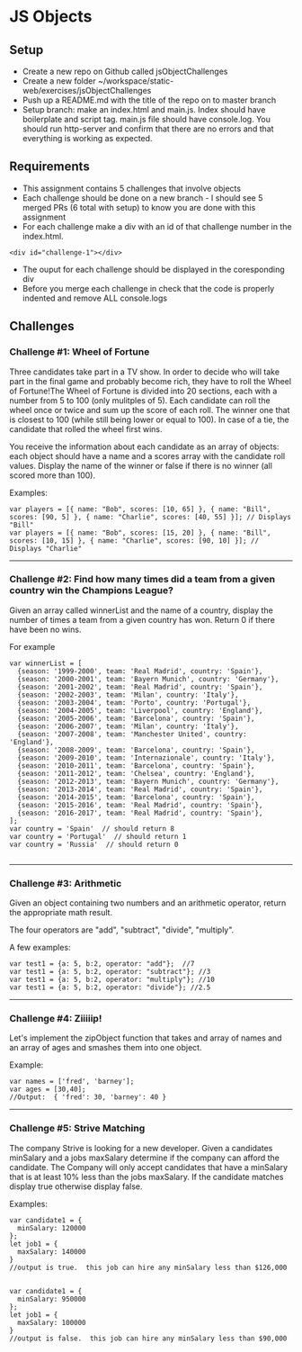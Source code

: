 # JS Objects

## Setup
* Create a new repo on Github called jsObjectChallenges
* Create a new folder ~/workspace/static-web/exercises/jsObjectChallenges
* Push up a README.md with the title of the repo on to master branch
* Setup branch:  make an index.html and main.js.  Index should have boilerplate and script tag.  main.js file should have console.log. You should run http-server and confirm that there are no errors and that everything is working as expected.


## Requirements
* This assignment contains 5 challenges that involve objects
* Each challenge should be done on a new branch - I should see 5 merged PRs (6 total with setup) to know you are done with this assignment
* For each challenge make a div with an id of that challenge number in the index.html.  
```
<div id="challenge-1"></div>
```
* The ouput for each challenge should be displayed in the coresponding div
* Before you merge each challenge in check that the code is properly indented and remove ALL console.logs

## Challenges

### Challenge #1: Wheel of Fortune
Three candidates take part in a TV show.  In order to decide who will take part in the final game and probably become rich, they have to roll the Wheel of Fortune!The Wheel of Fortune is divided into 20 sections, each with a number from 5 to 100 (only mulitples of 5).  Each candidate can roll the wheel once or twice and sum up the score of each roll. The winner one that is closest to 100 (while still being lower or equal to 100). In case of a tie, the candidate that rolled the wheel first wins.

You receive the information about each candidate as an array of objects: each object should have a name and a scores array with the candidate roll values.  Display the name of the winner or false if there is no winner (all scored more than 100).

Examples:
```
var players = [{ name: "Bob", scores: [10, 65] }, { name: "Bill", scores: [90, 5] }, { name: "Charlie", scores: [40, 55] }]; // Displays "Bill"
var players = [{ name: "Bob", scores: [15, 20] }, { name: "Bill", scores: [10, 15] }, { name: "Charlie", scores: [90, 10] }]; // Displays "Charlie"
```

<hr/>


### Challenge #2: Find how many times did a team from a given country win the Champions League?
Given an array called winnerList and the name of a country, display the number of times a team from a given country has won. Return 0 if there have been no wins.

For example
```
var winnerList = [
  {season: '1999-2000', team: 'Real Madrid', country: 'Spain'},
  {season: '2000-2001', team: 'Bayern Munich', country: 'Germany'},
  {season: '2001-2002', team: 'Real Madrid', country: 'Spain'},
  {season: '2002-2003', team: 'Milan', country: 'Italy'},
  {season: '2003-2004', team: 'Porto', country: 'Portugal'},
  {season: '2004-2005', team: 'Liverpool', country: 'England'},
  {season: '2005-2006', team: 'Barcelona', country: 'Spain'},
  {season: '2006-2007', team: 'Milan', country: 'Italy'},
  {season: '2007-2008', team: 'Manchester United', country: 'England'},
  {season: '2008-2009', team: 'Barcelona', country: 'Spain'},
  {season: '2009-2010', team: 'Internazionale', country: 'Italy'},
  {season: '2010-2011', team: 'Barcelona', country: 'Spain'},
  {season: '2011-2012', team: 'Chelsea', country: 'England'},
  {season: '2012-2013', team: 'Bayern Munich', country: 'Germany'},
  {season: '2013-2014', team: 'Real Madrid', country: 'Spain'},
  {season: '2014-2015', team: 'Barcelona', country: 'Spain'},
  {season: '2015-2016', team: 'Real Madrid', country: 'Spain'},
  {season: '2016-2017', team: 'Real Madrid', country: 'Spain'},
];
var country = 'Spain'  // should return 8
var country = 'Portugal'  // should return 1
var country = 'Russia'  // should return 0


```

<hr/>


### Challenge #3: Arithmetic
Given an object containing two numbers and an arithmetic operator, return the appropriate math result.

The four operators are "add", "subtract", "divide", "multiply".

A few examples:
```
var test1 = {a: 5, b:2, operator: "add"};  //7
var test1 = {a: 5, b:2, operator: "subtract"}; //3
var test1 = {a: 5, b:2, operator: "multiply"}; //10
var test1 = {a: 5, b:2, operator: "divide"}; //2.5
```

<hr/>


### Challenge #4: Ziiiiip!
Let's implement the zipObject function that takes and array of names and an array of ages and smashes them into one object.


Example:
 ```
var names = ['fred', 'barney'];
var ages = [30,40];
//Output:  { 'fred': 30, 'barney': 40 }
```

<hr/>


### Challenge #5: Strive Matching
The company Strive is looking for a new developer.  Given a candidates minSalary and a jobs maxSalary determine if the company can afford the candidate.  The Company will only accept candidates that have a minSalary that is at least 10% less than the jobs maxSalary.  If the candidate matches display true otherwise display false.

Examples:
```
var candidate1 = {
  minSalary: 120000
};
let job1 = {
  maxSalary: 140000
}
//output is true.  this job can hire any minSalary less than $126,000


var candidate1 = {
  minSalary: 950000
};
let job1 = {
  maxSalary: 100000
}
//output is false.  this job can hire any minSalary less than $90,000
```